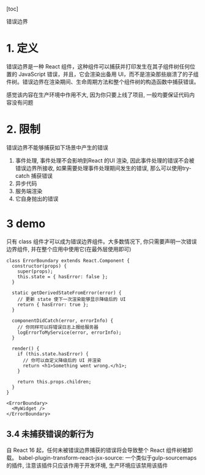[toc]

错误边界

# 1. 定义
错误边界是一种 React 组件，这种组件可以捕获并打印发生在其子组件树任何位置的 JavaScript 错误，并且，它会渲染出备用 UI，而不是渲染那些崩溃了的子组件树。错误边界在渲染期间、生命周期方法和整个组件树的构造函数中捕获错误。

感觉该内容在生产环境中作用不大, 因为你只要上线了项目, 一般均要保证代码内容没有问题

# 2. 限制
错误边界不能够捕获如下场景中产生的错误
1. 事件处理, 事件处理不会影响到React 的UI 渲染, 因此事件处理的错误不会被错误边界所接收, 如果需要处理事件处理期间发生的错误, 那么可以使用try-catch 捕获错误
2. 异步代码
3. 服务端渲染
4. 它自身抛出的错误

# 3 demo
只有 class 组件才可以成为错误边界组件。大多数情况下, 你只需要声明一次错误边界组件, 并在整个应用中使用它(在最外层使用即可)
```
class ErrorBoundary extends React.Component {
  constructor(props) {
    super(props);
    this.state = { hasError: false };
  }

  static getDerivedStateFromError(error) {
    // 更新 state 使下一次渲染能够显示降级后的 UI
    return { hasError: true };
  }

  componentDidCatch(error, errorInfo) {
    // 你同样可以将错误日志上报给服务器
    logErrorToMyService(error, errorInfo);
  }

  render() {
    if (this.state.hasError) {
      // 你可以自定义降级后的 UI 并渲染
      return <h1>Something went wrong.</h1>;
    }

    return this.props.children; 
  }
}
```

```
<ErrorBoundary>
  <MyWidget />
</ErrorBoundary>
```

## 3.4 未捕获错误的新行为
自 React 16 起，任何未被错误边界捕获的错误将会导致整个 React 组件树被卸载。
babel-plugin-transform-react-jsx-source: 一个类似于gulp-sourcemaps 的插件, 注意该插件只应该作用于开发环境, 生产环境应该禁用该插件